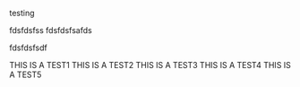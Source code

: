 testing



fdsfdsfss
fdsfdsfsafds

fdsfdsfsdf



THIS IS A TEST1
THIS IS A TEST2
THIS IS A TEST3
THIS IS A TEST4
THIS IS A TEST5
